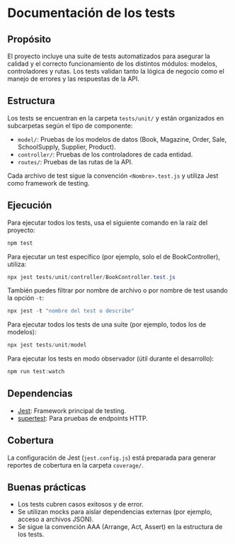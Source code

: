 # Documentación de los tests

## Propósito

El proyecto incluye una suite de tests automatizados para asegurar la calidad y el correcto funcionamiento de los distintos módulos: modelos, controladores y rutas. Los tests validan tanto la lógica de negocio como el manejo de errores y las respuestas de la API.

## Estructura

Los tests se encuentran en la carpeta `tests/unit/` y están organizados en subcarpetas según el tipo de componente:
- `model/`: Pruebas de los modelos de datos (Book, Magazine, Order, Sale, SchoolSupply, Supplier, Product).
- `controller/`: Pruebas de los controladores de cada entidad.
- `routes/`: Pruebas de las rutas de la API.

Cada archivo de test sigue la convención `<Nombre>.test.js` y utiliza Jest como framework de testing.

## Ejecución

Para ejecutar todos los tests, usa el siguiente comando en la raíz del proyecto:

```powershell
npm test
```

Para ejecutar un test específico (por ejemplo, solo el de BookController), utiliza:

```powershell
npx jest tests/unit/controller/BookController.test.js
```

También puedes filtrar por nombre de archivo o por nombre de test usando la opción `-t`:

```powershell
npx jest -t "nombre del test o describe"
```

Para ejecutar todos los tests de una suite (por ejemplo, todos los de modelos):

```powershell
npx jest tests/unit/model
```

Para ejecutar los tests en modo observador (útil durante el desarrollo):

```powershell
npm run test:watch
```

## Dependencias

- [Jest](https://jestjs.io/): Framework principal de testing.
- [supertest](https://www.npmjs.com/package/supertest): Para pruebas de endpoints HTTP.

## Cobertura

La configuración de Jest (`jest.config.js`) está preparada para generar reportes de cobertura en la carpeta `coverage/`.

## Buenas prácticas

- Los tests cubren casos exitosos y de error.
- Se utilizan mocks para aislar dependencias externas (por ejemplo, acceso a archivos JSON).
- Se sigue la convención AAA (Arrange, Act, Assert) en la estructura de los tests.
